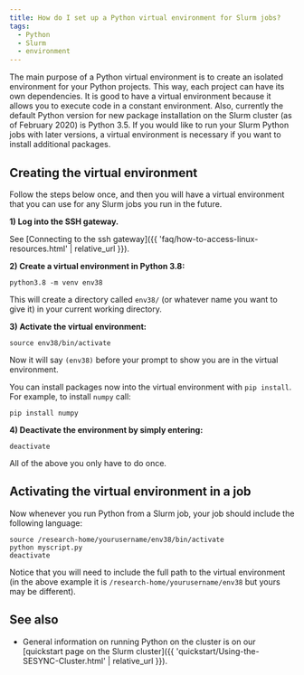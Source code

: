 ```yaml
---
title: How do I set up a Python virtual environment for Slurm jobs?
tags:
  - Python
  - Slurm
  - environment
---
```

The main purpose of a Python virtual environment is to create an isolated environment for your Python projects. This way, each project can have its own dependencies. It is good to have a virtual environment because it allows you to execute code in a constant environment. Also, currently the default Python version for new package installation on the Slurm cluster (as of February 2020) is Python 3.5. If you would like to run your Slurm Python jobs with later versions, a virtual environment is necessary if you want to install additional packages.             

## Creating the virtual environment

Follow the steps below once, and then you will have a virtual environment that you can use for any Slurm jobs you run in the future.

**1) Log into the SSH gateway.**

See [Connecting to the ssh gateway]({{ 'faq/how-to-access-linux-resources.html' | relative_url }}).

**2) Create a virtual environment in Python 3.8:**

```
python3.8 -m venv env38
```

This will create a directory called `env38/` (or whatever name you want to give it) in your current working directory.

**3) Activate the virtual environment:**

```
source env38/bin/activate
```

Now it will say `(env38)` before your prompt to show you are in the virtual environment.

You can install packages now into the virtual environment with `pip install`. For example, to install `numpy` call:

```
pip install numpy
```

**4) Deactivate the environment by simply entering:**

```
deactivate
```

All of the above you only have to do once.

## Activating the virtual environment in a job

Now whenever you run Python from a Slurm job, your job should include the following language:

```
source /research-home/yourusername/env38/bin/activate
python myscript.py
deactivate
```

Notice that you will need to include the full path to the virtual environment (in the above example it is `/research-home/yourusername/env38` but yours may be different).

## See also

- General information on running Python on the cluster is on our [quickstart page on the Slurm cluster]({{ 'quickstart/Using-the-SESYNC-Cluster.html' | relative_url }}).
